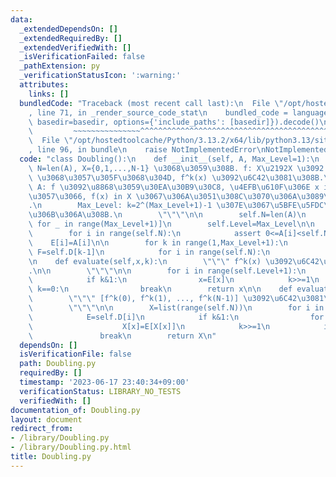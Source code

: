 ```yaml
---
data:
  _extendedDependsOn: []
  _extendedRequiredBy: []
  _extendedVerifiedWith: []
  _isVerificationFailed: false
  _pathExtension: py
  _verificationStatusIcon: ':warning:'
  attributes:
    links: []
  bundledCode: "Traceback (most recent call last):\n  File \"/opt/hostedtoolcache/Python/3.13.2/x64/lib/python3.13/site-packages/onlinejudge_verify/documentation/build.py\"\
    , line 71, in _render_source_code_stat\n    bundled_code = language.bundle(stat.path,\
    \ basedir=basedir, options={'include_paths': [basedir]}).decode()\n          \
    \         ~~~~~~~~~~~~~~~^^^^^^^^^^^^^^^^^^^^^^^^^^^^^^^^^^^^^^^^^^^^^^^^^^^^^^^^^^^^^^^^^^\n\
    \  File \"/opt/hostedtoolcache/Python/3.13.2/x64/lib/python3.13/site-packages/onlinejudge_verify/languages/python.py\"\
    , line 96, in bundle\n    raise NotImplementedError\nNotImplementedError\n"
  code: "class Doubling():\n    def __init__(self, A, Max_Level=1):\n        \"\"\"\
    \ N=len(A), X={0,1,...,N-1} \u3068\u3059\u308B. f: X\u2192X \u3092 f(x):=A[x]\
    \ \u3068\u3057\u305F\u3068\u304D, f^k(x) \u3092\u6C42\u3081\u308B.\n\n       \
    \ A: f \u3092\u8868\u3059\u30EA\u30B9\u30C8, \u4EFB\u610F\u306E x in X \u306B\u5BFE\
    \u3057\u3066, f(x) in X \u3067\u306A\u3051\u308C\u3070\u306A\u3089\u306A\u3044\
    .\n        Max_Level: k=2^(Max_Level+1)-1 \u307E\u3067\u5BFE\u5FDC\u53EF\u80FD\
    \u306B\u306A\u308B.\n        \"\"\"\n\n        self.N=len(A)\n        self.D=[[0]*self.N\
    \ for _ in range(Max_Level+1)]\n        self.Level=Max_Level\n\n        E=self.D[0]\n\
    \        for i in range(self.N):\n            assert 0<=A[i]<self.N\n        \
    \    E[i]=A[i]\n\n        for k in range(1,Max_Level+1):\n            E=self.D[k];\
    \ F=self.D[k-1]\n            for i in range(self.N):\n                E[i]=F[F[i]]\n\
    \n    def evaluate(self,x,k):\n        \"\"\" f^k(x) \u3092\u6C42\u3081\u308B\
    .\n\n        \"\"\"\n\n        for i in range(self.Level+1):\n            E=self.D[i]\n\
    \            if k&1:\n                x=E[x]\n            k>>=1\n            if\
    \ k==0:\n                break\n        return x\n\n    def evaluate_list(self,k):\n\
    \        \"\"\" [f^k(0), f^k(1), ..., f^k(N-1)] \u3092\u6C42\u3081\u308B.\n\n\
    \        \"\"\"\n\n        X=list(range(self.N))\n        for i in range(self.Level+1):\n\
    \            E=self.D[i]\n            if k&1:\n                for x in range(self.N):\n\
    \                    X[x]=E[X[x]]\n            k>>=1\n            if k==0:\n \
    \               break\n        return X\n"
  dependsOn: []
  isVerificationFile: false
  path: Doubling.py
  requiredBy: []
  timestamp: '2023-06-17 23:40:34+09:00'
  verificationStatus: LIBRARY_NO_TESTS
  verifiedWith: []
documentation_of: Doubling.py
layout: document
redirect_from:
- /library/Doubling.py
- /library/Doubling.py.html
title: Doubling.py
---
```

